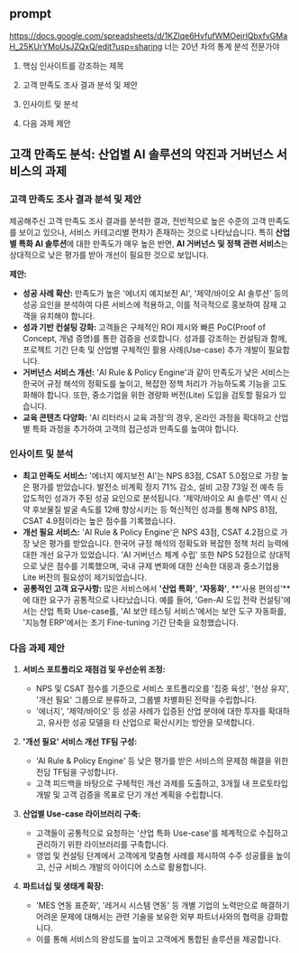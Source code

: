 ## prompt

https://docs.google.com/spreadsheets/d/1KZlqe6HvfufWMOejrlQbxfvGMaH_25KUrYMoUsJZQxQ/edit?usp=sharing
너는 20년 차의 통계 분석 전문가야 
1. 핵심 인사이트를 강조하는 제목

2. 고객 만족도 조사 결과 분석 및 제안

3. 인사이트 및 분석

4. 다음 과제 제안





## 고객 만족도 분석: 산업별 AI 솔루션의 약진과 거버넌스 서비스의 과제

### 고객 만족도 조사 결과 분석 및 제안

제공해주신 고객 만족도 조사 결과를 분석한 결과, 전반적으로 높은 수준의 고객 만족도를 보이고 있으나, 서비스 카테고리별 편차가 존재하는 것으로 나타났습니다. 특히 **산업별 특화 AI 솔루션**에 대한 만족도가 매우 높은 반면, **AI 거버넌스 및 정책 관련 서비스**는 상대적으로 낮은 평가를 받아 개선이 필요한 것으로 보입니다.

**제안:**
* **성공 사례 확산:** 만족도가 높은 '에너지 예지보전 AI', '제약/바이오 AI 솔루션' 등의 성공 요인을 분석하여 다른 서비스에 적용하고, 이를 적극적으로 홍보하여 잠재 고객을 유치해야 합니다.
* **성과 기반 컨설팅 강화:** 고객들은 구체적인 ROI 제시와 빠른 PoC(Proof of Concept, 개념 증명)를 통한 검증을 선호합니다. 성과를 강조하는 컨설팅과 함께, 프로젝트 기간 단축 및 산업별 구체적인 활용 사례(Use-case) 추가 개발이 필요합니다.
* **거버넌스 서비스 개선:** 'AI Rule & Policy Engine'과 같이 만족도가 낮은 서비스는 한국어 규정 해석의 정확도를 높이고, 복잡한 정책 처리가 가능하도록 기능을 고도화해야 합니다. 또한, 중소기업을 위한 경량화 버전(Lite) 도입을 검토할 필요가 있습니다.
* **교육 콘텐츠 다양화:** 'AI 리터러시 교육 과정'의 경우, 온라인 과정을 확대하고 산업별 특화 과정을 추가하여 고객의 접근성과 만족도를 높여야 합니다.

### 인사이트 및 분석

* **최고 만족도 서비스:** '에너지 예지보전 AI'는 NPS 83점, CSAT 5.0점으로 가장 높은 평가를 받았습니다. 발전소 비계획 정지 71% 감소, 설비 고장 73일 전 예측 등 압도적인 성과가 주된 성공 요인으로 분석됩니다. '제약/바이오 AI 솔루션' 역시 신약 후보물질 발굴 속도를 12배 향상시키는 등 혁신적인 성과를 통해 NPS 81점, CSAT 4.9점이라는 높은 점수를 기록했습니다.
* **개선 필요 서비스:** 'AI Rule & Policy Engine'은 NPS 43점, CSAT 4.2점으로 가장 낮은 평가를 받았습니다. 한국어 규정 해석의 정확도와 복잡한 정책 처리 능력에 대한 개선 요구가 있었습니다. 'AI 거버넌스 체계 수립' 또한 NPS 52점으로 상대적으로 낮은 점수를 기록했으며, 국내 규제 변화에 대한 신속한 대응과 중소기업용 Lite 버전의 필요성이 제기되었습니다.
* **공통적인 고객 요구사항:** 많은 서비스에서 **'산업 특화'**, **'자동화'**, **'사용 편의성'**에 대한 요구가 공통적으로 나타났습니다. 예를 들어, 'Gen-AI 도입 전략 컨설팅'에서는 산업 특화 Use-case를, 'AI 보안 테스팅 서비스'에서는 보안 도구 자동화를, '지능형 ERP'에서는 초기 Fine-tuning 기간 단축을 요청했습니다.

### 다음 과제 제안

1.  **서비스 포트폴리오 재점검 및 우선순위 조정:**
    * NPS 및 CSAT 점수를 기준으로 서비스 포트폴리오를 '집중 육성', '현상 유지', '개선 필요' 그룹으로 분류하고, 그룹별 차별화된 전략을 수립합니다.
    * '에너지', '제약/바이오' 등 성공 사례가 입증된 산업 분야에 대한 투자를 확대하고, 유사한 성공 모델을 타 산업으로 확산시키는 방안을 모색합니다.

2.  **'개선 필요' 서비스 개선 TF팀 구성:**
    * 'AI Rule & Policy Engine' 등 낮은 평가를 받은 서비스의 문제점 해결을 위한 전담 TF팀을 구성합니다.
    * 고객 피드백을 바탕으로 구체적인 개선 과제를 도출하고, 3개월 내 프로토타입 개발 및 고객 검증을 목표로 단기 개선 계획을 수립합니다.

3.  **산업별 Use-case 라이브러리 구축:**
    * 고객들이 공통적으로 요청하는 '산업 특화 Use-case'를 체계적으로 수집하고 관리하기 위한 라이브러리를 구축합니다.
    * 영업 및 컨설팅 단계에서 고객에게 맞춤형 사례를 제시하여 수주 성공률을 높이고, 신규 서비스 개발의 아이디어 소스로 활용합니다.

4.  **파트너십 및 생태계 확장:**
    * 'MES 연동 표준화', '레거시 시스템 연동' 등 개별 기업의 노력만으로 해결하기 어려운 문제에 대해서는 관련 기술을 보유한 외부 파트너사와의 협력을 강화합니다.
    * 이를 통해 서비스의 완성도를 높이고 고객에게 통합된 솔루션을 제공합니다.